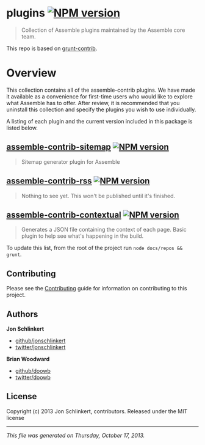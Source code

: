 # plugins [![NPM version](https://badge.fury.io/js/plugins.png)](http://badge.fury.io/js/plugins) 

> Collection of Assemble plugins maintained by the Assemble core team.

This repo is based on [grunt-contrib](https://github.com/gruntjs/grunt-contrib/).

# Overview
This collection contains all of the assemble-contrib plugins.  We have made it available as a convenience for first-time users who would like to explore what Assemble has to offer. After review, it is recommended that you uninstall this collection and specify the plugins you wish to use individually.

A listing of each plugin and the current version included in this package is listed below.
                                              

## [assemble-contrib-sitemap](https://github.com/assemble/assemble-contrib-sitemap) [![NPM version](https://badge.fury.io/js/assemble-contrib-sitemap.png)](http://badge.fury.io/js/assemble-contrib-sitemap)
> Sitemap generator plugin for Assemble    

## [assemble-contrib-rss](https://github.com/assemble/assemble-contrib-rss) [![NPM version](https://badge.fury.io/js/assemble-contrib-rss.png)](http://badge.fury.io/js/assemble-contrib-rss)
> Nothing to see yet. This won't be published until it's finished.  

## [assemble-contrib-contextual](https://github.com/assemble/assemble-contrib-contextual) [![NPM version](https://badge.fury.io/js/assemble-contrib-contextual.png)](http://badge.fury.io/js/assemble-contrib-contextual)
> Generates a JSON file containing the context of each page. Basic plugin to help see what's happening in the build.    

To update this list, from the root of the project run `node docs/repos && grunt`.

## Contributing
Please see the [Contributing](http://assemble.io/contributing.html) guide for information on contributing to this project.

## Authors

**Jon Schlinkert**

+ [github/jonschlinkert](https://github.com/jonschlinkert)
+ [twitter/jonschlinkert](http://twitter.com/jonschlinkert)

**Brian Woodward**

+ [github/doowb](https://github.com/doowb)
+ [twitter/doowb](http://twitter.com/jonschlinkert)


## License
Copyright (c) 2013 Jon Schlinkert, contributors.
Released under the MIT license

***

_This file was generated on Thursday, October 17, 2013._